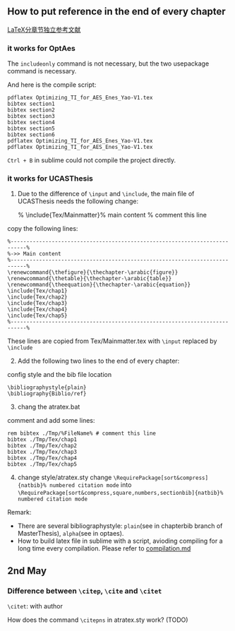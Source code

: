 ## How to put reference in the end of every chapter
[LaTeX分章节独立参考文献](https://zhuanlan.zhihu.com/p/357607286)

### it works for OptAes
The `includeonly` command is not necessary, but the two usepackage command is necessary.

And here is the compile script:

	pdflatex Optimizing_TI_for_AES_Enes_Yao-V1.tex
	bibtex section1
	bibtex section2
	bibtex section3
	bibtex section4
	bibtex section5
	bibtex section6
	pdflatex Optimizing_TI_for_AES_Enes_Yao-V1.tex
	pdflatex Optimizing_TI_for_AES_Enes_Yao-V1.tex

`Ctrl + B` in sublime could not compile the project directly.

### it works for UCASThesis
1. Due to the difference of `\input` and `\include`, the main file of UCASThesis needs the following change:

	% \include{Tex/Mainmatter}% main content % comment this line

copy the following lines:

	%---------------------------------------------------------------------------%
	%->> Main content
	%---------------------------------------------------------------------------%
	\renewcommand{\thefigure}{\thechapter-\arabic{figure}}
	\renewcommand{\thetable}{\thechapter-\arabic{table}}
	\renewcommand{\theequation}{\thechapter-\arabic{equation}}
	\include{Tex/chap1}
	\include{Tex/chap2}
	\include{Tex/chap3}
	\include{Tex/chap4}
	\include{Tex/chap5}
	%---------------------------------------------------------------------------%

These lines are copied from Tex/Mainmatter.tex with `\input` replaced by `\include`

2. Add the following two lines to the end of every chapter:

config style and the bib file location

    \bibliographystyle{plain}
	\bibliography{Biblio/ref}

3. chang the atratex.bat

comment and add some lines:

	rem bibtex ./Tmp/%FileName% # comment this line
	bibtex ./Tmp/Tex/chap1
	bibtex ./Tmp/Tex/chap2
	bibtex ./Tmp/Tex/chap3
	bibtex ./Tmp/Tex/chap4
	bibtex ./Tmp/Tex/chap5

4. change style/atratex.sty
change
`\RequirePackage[sort&compress]{natbib}% numbered citation mode` into `\RequirePackage[sort&compress,square,numbers,sectionbib]{natbib}% numbered citation mode`

Remark: 

- There are several bibliographystyle: `plain`(see in chapterbib branch of MasterThesis), `alpha`(see in optaes).
- How to build latex file in sublime with a script, avioding compiling for a long time every compilation. Please refer to [compilation.md](./Compilation.md)

## 2nd May
### Difference between `\citep`, `\cite` and `\citet`
`\citet`: with author

How does the command `\citepns` in atratex.sty work? (TODO)
